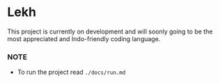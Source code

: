 # Lekh
This project is currently on development and will soonly going to be the most appreciated and Indo-friendly coding language.

### NOTE
- To run the project read ```./docs/run.md```